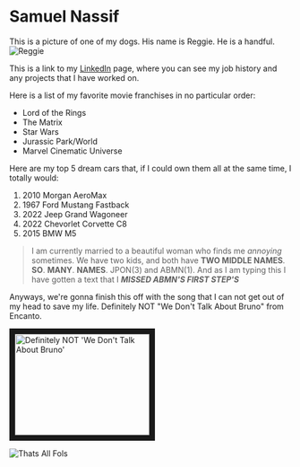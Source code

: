 # Samuel Nassif

This is a picture of one of my dogs. His name is Reggie. He is a handful.
![Reggie][logo]

[logo]: https://user-images.githubusercontent.com/98352078/150882676-a1a75512-6aa2-4189-84a1-45c5c8703c8b.JPG "Reggie"

This is a link to my [LinkedIn](https://www.linkedin.com/in/samuel-nassif-7a9121158/) page, where you can see my job history and any projects that I have worked on.

Here is a list of my favorite movie franchises in no particular order:
* Lord of the Rings
* The Matrix
* Star Wars
* Jurassic Park/World
* Marvel Cinematic Universe

Here are my top 5 dream cars that, if I could own them all at the same time, I totally would:
1. 2010 Morgan AeroMax
2. 1967 Ford Mustang Fastback
3. 2022 Jeep Grand Wagoneer
4. 2022 Chevorlet Corvette C8
5. 2015 BMW M5

>I am currently married to a beautiful woman who finds me *annoying* sometimes.
>We have two kids, and both have **TWO MIDDLE NAMES**. 
>**SO**. **MANY**. **NAMES**. 
>JPON(3) and ABMN(1). 
>And as I am typing this I have gotten a text that I **_MISSED ABMN'S FIRST STEP'S_**

Anyways, we're gonna finish this off with the song that I can not get out of my head to save my life.
Definitely NOT "We Don't Talk About Bruno" from Encanto.

<a href="http://www.youtube.com/watch?feature=player_embedded&v=bvWRMAU6V-c
" target="_blank"><img src="http://img.youtube.com/vi/bvWRMAU6V-c/0.jpg" 
alt="Definitely NOT 'We Don't Talk About Bruno'" width="240" height="180" border="10" /></a>


![Thats All Fols](https://user-images.githubusercontent.com/98352078/150994298-dc3d5595-7c8b-465a-a235-773771b89a75.jpg)
